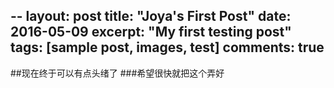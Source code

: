 --
layout: post
title: "Joya's First Post"
date: 2016-05-09
excerpt: "My first testing post"
tags: [sample post, images, test]
comments: true
---
##现在终于可以有点头绪了
###希望很快就把这个弄好